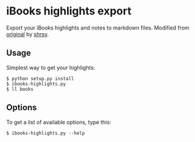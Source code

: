 # iBooks highlights export

Export your iBooks highlights and notes to markdown files.  Modified from [original][] by [shrsv][].

[original]: https://github.com/shrsv/ibooks_highlights_export
[shrsv]:    https://github.com/shrsv

## Usage

Simplest way to get your highlights:

```
$ python setup.py install
$ ibooks-highlights.py
$ ll books
```

## Options

To get a list of available options, type this:

```
$ ibooks-highlights.py --help
```
